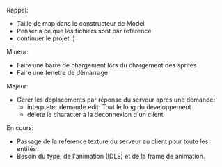 Rappel:
- Taille de map dans le constructeur de Model
- Penser a ce que les fichiers sont par reference
- continuer le projet :)

Mineur:
- Faire une barre de chargement lors du chargement des sprites
- Faire une fenetre de démarrage

Majeur:
- Gerer les deplacements par réponse du serveur apres une demande:
  - interpreter demande edit: Tout le long du developpement
  - delete le character a la deconnexion d'un client

En cours:
- Passage de la reference texture du serveur au client pour toute les entités
- Besoin du type, de l'animation (IDLE) et de la frame de animation.
